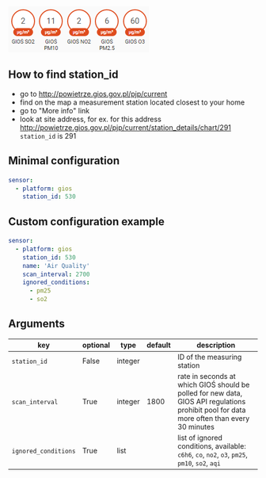 ![Screenshot](https://github.com/bieniu/ha-gios/blob/master/images/gios-ha.png?raw=true)

## How to find station_id
- go to http://powietrze.gios.gov.pl/pjp/current
- find on the map a measurement station located closest to your home
- go to "More info" link
- look at site address, for ex. for this address http://powietrze.gios.gov.pl/pjp/current/station_details/chart/291 `station_id` is 291

## Minimal configuration
```yaml
sensor:
  - platform: gios
    station_id: 530
```

## Custom configuration example
```yaml
sensor:
  - platform: gios
    station_id: 530
    name: 'Air Quality'
    scan_interval: 2700
    ignored_conditions:
      - pm25
      - so2
```

## Arguments
key | optional | type | default | description
-- | -- | -- | -- | --
`station_id` | False | integer | | ID of the measuring station
`scan_interval` | True | integer | 1800 | rate in seconds at which GIOŚ should be polled for new data, GIOS API regulations prohibit pool for data more often than every 30 minutes
`ignored_conditions` | True | list | | list of ignored conditions, available: `c6h6`, `co`, `no2`, `o3`, `pm25`, `pm10`, `so2`, `aqi`
